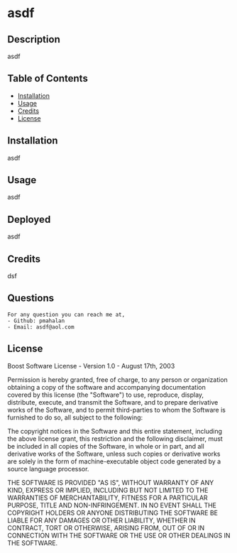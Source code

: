 # asdf
  ## Description
  asdf

  ## Table of Contents
  - [Installation](#installation)
  - [Usage](#usage)
  - [Credits](#credits)
  - [License](#license)

  ## Installation
  asdf
  ## Usage
  asdf
  ## Deployed
  asdf
  ## Credits
  dsf
  ## Questions
    For any question you can reach me at, 
    - Github: pmahalan
    - Email: asdf@aol.com
  ## License
  Boost Software License - Version 1.0 - August 17th, 2003

Permission is hereby granted, free of charge, to any person or organization
obtaining a copy of the software and accompanying documentation covered by
this license (the "Software") to use, reproduce, display, distribute,
execute, and transmit the Software, and to prepare derivative works of the
Software, and to permit third-parties to whom the Software is furnished to
do so, all subject to the following:

The copyright notices in the Software and this entire statement, including
the above license grant, this restriction and the following disclaimer,
must be included in all copies of the Software, in whole or in part, and
all derivative works of the Software, unless such copies or derivative
works are solely in the form of machine-executable object code generated by
a source language processor.

THE SOFTWARE IS PROVIDED "AS IS", WITHOUT WARRANTY OF ANY KIND, EXPRESS OR
IMPLIED, INCLUDING BUT NOT LIMITED TO THE WARRANTIES OF MERCHANTABILITY,
FITNESS FOR A PARTICULAR PURPOSE, TITLE AND NON-INFRINGEMENT. IN NO EVENT
SHALL THE COPYRIGHT HOLDERS OR ANYONE DISTRIBUTING THE SOFTWARE BE LIABLE
FOR ANY DAMAGES OR OTHER LIABILITY, WHETHER IN CONTRACT, TORT OR OTHERWISE,
ARISING FROM, OUT OF OR IN CONNECTION WITH THE SOFTWARE OR THE USE OR OTHER
DEALINGS IN THE SOFTWARE.
  
